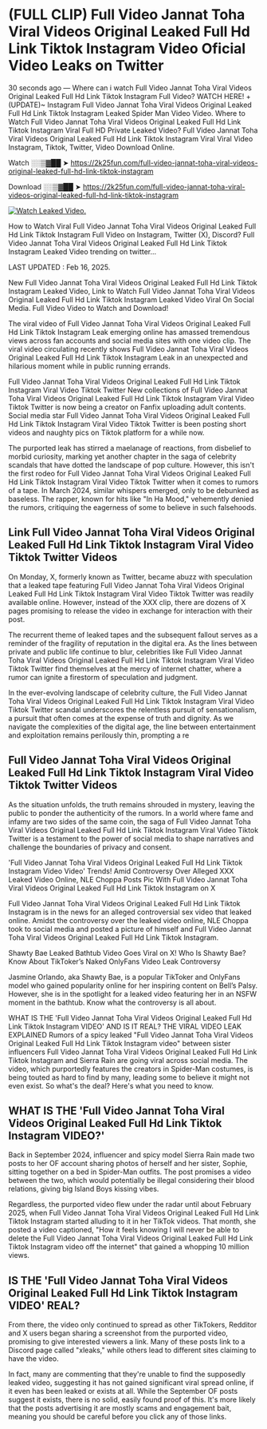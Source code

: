 # (FULL CLIP) Full Video Jannat Toha Viral Videos Original Leaked Full Hd Link Tiktok Instagram Video Oficial Video Leaks on Twitter

30 seconds ago — Where can i watch Full Video Jannat Toha Viral Videos Original Leaked Full Hd Link Tiktok Instagram Full Video? WATCH HERE! +(UPDATE)~ Instagram Full Video Jannat Toha Viral Videos Original Leaked Full Hd Link Tiktok Instagram Leaked Spider Man Video Video. Where to Watch Full Video Jannat Toha Viral Videos Original Leaked Full Hd Link Tiktok Instagram Viral Full HD Private Leaked Video? Full Video Jannat Toha Viral Videos Original Leaked Full Hd Link Tiktok Instagram Viral Viral Video Instagram, Tiktok, Twitter, Video Download Online.

Watch ░░▒▓██ ➤ https://2k25fun.com/full-video-jannat-toha-viral-videos-original-leaked-full-hd-link-tiktok-instagram

Download ░░▒▓██ ➤ https://2k25fun.com/full-video-jannat-toha-viral-videos-original-leaked-full-hd-link-tiktok-instagram

[![Watch Leaked Video.](https://miro.medium.com/v2/resize:fit:828/format:webp/1*cilzJN44JGOrTw9NJCrNHA.gif "Watch Leaked Video")](https://2k25fun.com/full-video-jannat-toha-viral-videos-original-leaked-full-hd-link-tiktok-instagram)

How to Watch Viral Full Video Jannat Toha Viral Videos Original Leaked Full Hd Link Tiktok Instagram Full Video on Instagram, Twitter (X), Discord? Full Video Jannat Toha Viral Videos Original Leaked Full Hd Link Tiktok Instagram Leaked Video trending on twitter...

LAST UPDATED : Feb 16, 2025.

New Full Video Jannat Toha Viral Videos Original Leaked Full Hd Link Tiktok Instagram Leaked Video, Link to Watch Full Video Jannat Toha Viral Videos Original Leaked Full Hd Link Tiktok Instagram Leaked Video Viral On Social Media. Full Video Video to Watch and Download!

The viral video of Full Video Jannat Toha Viral Videos Original Leaked Full Hd Link Tiktok Instagram Leak emerging online has amassed tremendous views across fan accounts and social media sites with one video clip. The viral video circulating recently shows Full Video Jannat Toha Viral Videos Original Leaked Full Hd Link Tiktok Instagram Leak in an unexpected and hilarious moment while in public running errands.

Full Video Jannat Toha Viral Videos Original Leaked Full Hd Link Tiktok Instagram Viral Video Tiktok Twitter New collections of Full Video Jannat Toha Viral Videos Original Leaked Full Hd Link Tiktok Instagram Viral Video Tiktok Twitter is now being a creator on Fanfix uploading adult contents. Social media star Full Video Jannat Toha Viral Videos Original Leaked Full Hd Link Tiktok Instagram Viral Video Tiktok Twitter is been posting short videos and naughty pics on Tiktok platform for a while now.

The purported leak has stirred a maelanage of reactions, from disbelief to morbid curiosity, marking yet another chapter in the saga of celebrity scandals that have dotted the landscape of pop culture. However, this isn't the first rodeo for Full Video Jannat Toha Viral Videos Original Leaked Full Hd Link Tiktok Instagram Viral Video Tiktok Twitter when it comes to rumors of a tape. In March 2024, similar whispers emerged, only to be debunked as baseless. The rapper, known for hits like "In Ha Mood," vehemently denied the rumors, critiquing the eagerness of some to believe in such falsehoods.

## Link Full Video Jannat Toha Viral Videos Original Leaked Full Hd Link Tiktok Instagram Viral Video Tiktok Twitter Videos

On Monday, X, formerly known as Twitter, became abuzz with speculation that a leaked tape featuring Full Video Jannat Toha Viral Videos Original Leaked Full Hd Link Tiktok Instagram Viral Video Tiktok Twitter was readily available online. However, instead of the XXX clip, there are dozens of X pages promising to release the video in exchange for interaction with their post.

The recurrent theme of leaked tapes and the subsequent fallout serves as a reminder of the fragility of reputation in the digital era. As the lines between private and public life continue to blur, celebrities like Full Video Jannat Toha Viral Videos Original Leaked Full Hd Link Tiktok Instagram Viral Video Tiktok Twitter find themselves at the mercy of internet chatter, where a rumor can ignite a firestorm of speculation and judgment.

In the ever-evolving landscape of celebrity culture, the Full Video Jannat Toha Viral Videos Original Leaked Full Hd Link Tiktok Instagram Viral Video Tiktok Twitter scandal underscores the relentless pursuit of sensationalism, a pursuit that often comes at the expense of truth and dignity. As we navigate the complexities of the digital age, the line between entertainment and exploitation remains perilously thin, prompting a re

##  Full Video Jannat Toha Viral Videos Original Leaked Full Hd Link Tiktok Instagram Viral Video Tiktok Twitter Videos

As the situation unfolds, the truth remains shrouded in mystery, leaving the public to ponder the authenticity of the rumors. In a world where fame and infamy are two sides of the same coin, the saga of Full Video Jannat Toha Viral Videos Original Leaked Full Hd Link Tiktok Instagram Viral Video Tiktok Twitter is a testament to the power of social media to shape narratives and challenge the boundaries of privacy and consent.

'Full Video Jannat Toha Viral Videos Original Leaked Full Hd Link Tiktok Instagram Video Video' Trends! Amid Controversy Over Alleged XXX Leaked Video Online, NLE Choppa Posts Pic With Full Video Jannat Toha Viral Videos Original Leaked Full Hd Link Tiktok Instagram on X

Full Video Jannat Toha Viral Videos Original Leaked Full Hd Link Tiktok Instagram is in the news for an alleged controversial sex video that leaked online. Amidst the controversy over the leaked video online, NLE Choppa took to social media and posted a picture of himself and Full Video Jannat Toha Viral Videos Original Leaked Full Hd Link Tiktok Instagram.

Shawty Bae Leaked Bathtub Video Goes Viral on X! Who Is Shawty Bae? Know About TikToker’s Naked OnlyFans Video Leak Controversy

Jasmine Orlando, aka Shawty Bae, is a popular TikToker and OnlyFans model who gained popularity online for her inspiring content on Bell’s Palsy. However, she is in the spotlight for a leaked video featuring her in an NSFW moment in the bathtub. Know what the controversy is all about.

WHAT IS THE 'Full Video Jannat Toha Viral Videos Original Leaked Full Hd Link Tiktok Instagram VIDEO' AND IS IT REAL? THE VIRAL VIDEO LEAK EXPLAINED Rumors of a spicy leaked "Full Video Jannat Toha Viral Videos Original Leaked Full Hd Link Tiktok Instagram video" between sister influencers Full Video Jannat Toha Viral Videos Original Leaked Full Hd Link Tiktok Instagram and Sierra Rain are going viral across social media. The video, which purportedly features the creators in Spider-Man costumes, is being touted as hard to find by many, leading some to believe it might not even exist. So what's the deal? Here's what you need to know.

## WHAT IS THE 'Full Video Jannat Toha Viral Videos Original Leaked Full Hd Link Tiktok Instagram VIDEO?'

Back in September 2024, influencer and spicy model Sierra Rain made two posts to her OF account sharing photos of herself and her sister, Sophie, sitting together on a bed in Spider-Man outfits. The post promises a video between the two, which would potentially be illegal considering their blood relations, giving big Island Boys kissing vibes.

Regardless, the purported video flew under the radar until about February 2025, when Full Video Jannat Toha Viral Videos Original Leaked Full Hd Link Tiktok Instagram started alluding to it in her TikTok videos. That month, she posted a video captioned, "How it feels knowing I will never be able to delete the Full Video Jannat Toha Viral Videos Original Leaked Full Hd Link Tiktok Instagram video off the internet" that gained a whopping 10 million views.

## IS THE 'Full Video Jannat Toha Viral Videos Original Leaked Full Hd Link Tiktok Instagram VIDEO' REAL?

From there, the video only continued to spread as other TikTokers, Redditor and X users began sharing a screenshot from the purported video, promising to give interested viewers a link. Many of these posts link to a Discord page called "xleaks," while others lead to different sites claiming to have the video.

In fact, many are commenting that they're unable to find the supposedly leaked video, suggesting it has not gained significant viral spread online, if it even has been leaked or exists at all. While the September OF posts suggest it exists, there is no solid, easily found proof of this. It's more likely that the posts advertising it are mostly scams and engagement bait, meaning you should be careful before you click any of those links.